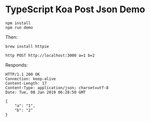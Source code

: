 TypeScript Koa Post Json Demo
=============================

```
npm install
npm run demo
```

Then:

```
brew install httpie

http POST http://localhost:3000 a=1 b=2
```

Responds:

```
HTTP/1.1 200 OK
Connection: keep-alive
Content-Length: 17
Content-Type: application/json; charset=utf-8
Date: Tue, 08 Jan 2019 06:28:50 GMT

{
    "a": "1",
    "b": "2"
}
```

